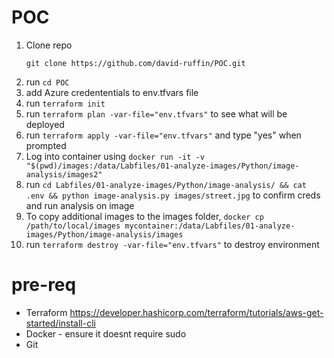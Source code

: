# POC

1. Clone repo
   ```
   git clone https://github.com/david-ruffin/POC.git
   ```
4. run `cd POC`
5. add Azure credententials to env.tfvars file
6. run `terraform init`
7. run `terraform plan -var-file="env.tfvars"` to see what will be deployed
8. run `terraform apply -var-file="env.tfvars"` and type "yes" when prompted
9. Log into container using `docker run -it -v "$(pwd)/images:/data/Labfiles/01-analyze-images/Python/image-analysis/images2"`
10. run `cd Labfiles/01-analyze-images/Python/image-analysis/ && cat .env && python image-analysis.py images/street.jpg` to confirm creds and run analysis on image
11. To copy additional images to the images folder, `docker cp /path/to/local/images mycontainer:/data/Labfiles/01-analyze-images/Python/image-analysis/images`
12. run `terraform destroy -var-file="env.tfvars"` to destroy environment

# pre-req
- Terraform https://developer.hashicorp.com/terraform/tutorials/aws-get-started/install-cli
- Docker - ensure it doesnt require sudo
- Git
